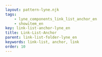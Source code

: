 ```yaml
---
layout: pattern-lyne.njk
tags: 
    - lyne_components_link_list_anchor_en
    - showitem_en
key: link-list-anchor-lyne_en
title: Link-List-Anchor
parent: link-list-folder-lyne_en
keywords: link-list, anchor, link
order: 10
---
```

